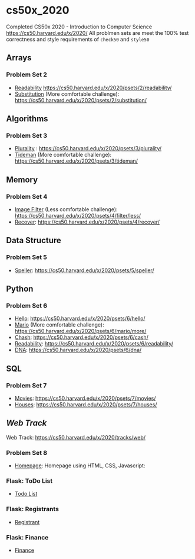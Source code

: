 # cs50x_2020

Completed CS50x 2020 - Introduction to Computer Science
https://cs50.harvard.edu/x/2020/
All problmen sets are meet the 100% test correctness and style requirements of `check50` and `style50`


## Arrays
### Problem Set 2
* [Readability](https://github.com/bkapadia01/cs50x_2020/tree/master/readability) https://cs50.harvard.edu/x/2020/psets/2/readability/
* [Substitution](https://github.com/bkapadia01/cs50x_2020/tree/master/substitution) (More comfortable challenge): https://cs50.harvard.edu/x/2020/psets/2/substitution/

## Algorithms
### Problem Set 3
* [Plurality](https://github.com/bkapadia01/cs50x_2020/tree/master/pset3/plurality) : https://cs50.harvard.edu/x/2020/psets/3/plurality/
* [Tideman](https://github.com/bkapadia01/cs50x_2020/tree/master/pset3/tideman) (More comfortable challenge): https://cs50.harvard.edu/x/2020/psets/3/tideman/

## Memory
### Problem Set 4
* [Image Filter](https://github.com/bkapadia01/cs50x_2020/tree/master/pset4/filter) (Less comfortable challenge): https://cs50.harvard.edu/x/2020/psets/4/filter/less/
* [Recover](https://github.com/bkapadia01/cs50x_2020/tree/master/pset4/recover): https://cs50.harvard.edu/x/2020/psets/4/recover/

## Data Structure
### Problem Set 5
* [Speller](https://github.com/bkapadia01/cs50x_2020/tree/master/pset5/speller): https://cs50.harvard.edu/x/2020/psets/5/speller/

## Python
### Problem Set 6
* [Hello](https://github.com/bkapadia01/cs50x_2020/blob/master/pset6/hello.py): https://cs50.harvard.edu/x/2020/psets/6/hello/
* [Mario](https://github.com/bkapadia01/cs50x_2020/tree/master/pset6/mario/more) (More comfortable challenge): https://cs50.harvard.edu/x/2020/psets/6/mario/more/
* [Chash](https://github.com/bkapadia01/cs50x_2020/tree/master/pset6/cash): https://cs50.harvard.edu/x/2020/psets/6/cash/
* [Readability](https://github.com/bkapadia01/cs50x_2020/tree/master/pset6/readability): https://cs50.harvard.edu/x/2020/psets/6/readability/
* [DNA](https://github.com/bkapadia01/cs50x_2020/tree/master/pset6/dna): https://cs50.harvard.edu/x/2020/psets/6/dna/

## SQL
### Problem Set 7
* [Movies](https://github.com/bkapadia01/cs50x_2020/tree/master/pset7/movies): https://cs50.harvard.edu/x/2020/psets/7/movies/
* [Houses](https://github.com/bkapadia01/cs50x_2020/tree/master/pset7/houses): https://cs50.harvard.edu/x/2020/psets/7/houses/

## _Web Track_
Web Track: https://cs50.harvard.edu/x/2020/tracks/web/
### Problem Set 8
* [Homepage](https://github.com/bkapadia01/cs50x_2020/tree/master/pset8/homepage): Homepage using HTML, CSS, Javascript: 
### Flask: ToDo List
* [Todo List]()
### Flask: Registrants
* [Registrant]()
### Flask: Finance
* [Finance]()
